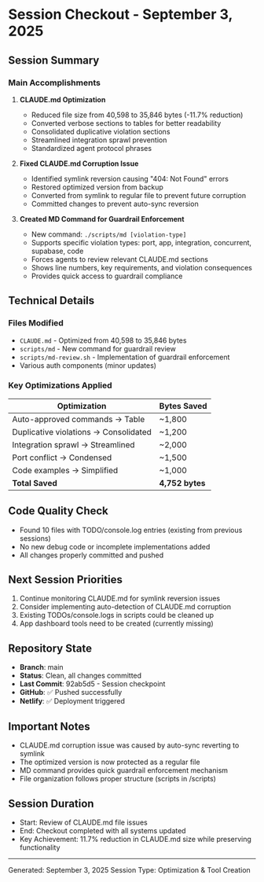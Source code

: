 # Session Checkout - September 3, 2025

## Session Summary

### Main Accomplishments
1. **CLAUDE.md Optimization**
   - Reduced file size from 40,598 to 35,846 bytes (-11.7% reduction)
   - Converted verbose sections to tables for better readability
   - Consolidated duplicative violation sections
   - Streamlined integration sprawl prevention
   - Standardized agent protocol phrases

2. **Fixed CLAUDE.md Corruption Issue**
   - Identified symlink reversion causing "404: Not Found" errors
   - Restored optimized version from backup
   - Converted from symlink to regular file to prevent future corruption
   - Committed changes to prevent auto-sync reversion

3. **Created MD Command for Guardrail Enforcement**
   - New command: `./scripts/md [violation-type]`
   - Supports specific violation types: port, app, integration, concurrent, supabase, code
   - Forces agents to review relevant CLAUDE.md sections
   - Shows line numbers, key requirements, and violation consequences
   - Provides quick access to guardrail compliance

## Technical Details

### Files Modified
- `CLAUDE.md` - Optimized from 40,598 to 35,846 bytes
- `scripts/md` - New command for guardrail review
- `scripts/md-review.sh` - Implementation of guardrail enforcement
- Various auth components (minor updates)

### Key Optimizations Applied
| Optimization | Bytes Saved |
|-------------|-------------|
| Auto-approved commands → Table | ~1,800 |
| Duplicative violations → Consolidated | ~1,200 |
| Integration sprawl → Streamlined | ~2,000 |
| Port conflict → Condensed | ~1,500 |
| Code examples → Simplified | ~1,000 |
| **Total Saved** | **4,752 bytes** |

## Code Quality Check
- Found 10 files with TODO/console.log entries (existing from previous sessions)
- No new debug code or incomplete implementations added
- All changes properly committed and pushed

## Next Session Priorities
1. Continue monitoring CLAUDE.md for symlink reversion issues
2. Consider implementing auto-detection of CLAUDE.md corruption
3. Existing TODOs/console.logs in scripts could be cleaned up
4. App dashboard tools need to be created (currently missing)

## Repository State
- **Branch**: main
- **Status**: Clean, all changes committed
- **Last Commit**: 92ab5d5 - Session checkpoint
- **GitHub**: ✅ Pushed successfully
- **Netlify**: ✅ Deployment triggered

## Important Notes
- CLAUDE.md corruption issue was caused by auto-sync reverting to symlink
- The optimized version is now protected as a regular file
- MD command provides quick guardrail enforcement mechanism
- File organization follows proper structure (scripts in /scripts)

## Session Duration
- Start: Review of CLAUDE.md file issues
- End: Checkout completed with all systems updated
- Key Achievement: 11.7% reduction in CLAUDE.md size while preserving functionality

---
Generated: September 3, 2025
Session Type: Optimization & Tool Creation